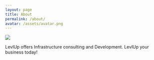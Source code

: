 ```yaml
---
layout: page
title: About
permalink: /about/
avatar: /assets/avatar.png
---
```


<div class="about">


  <img src="{{ page.avatar }}" align="middle"/>

LevlUp offers Infrastructure consulting and Development. LevlUp your business today!

</div>


